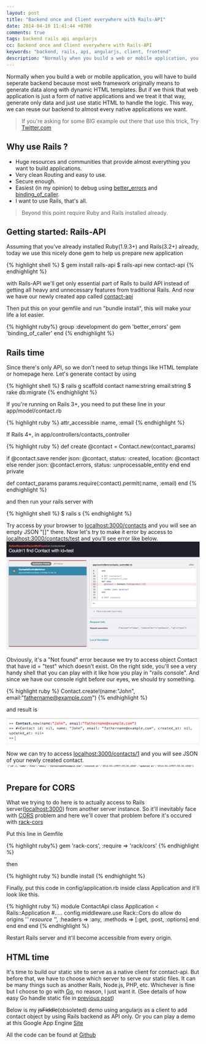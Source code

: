 ```yaml
---
layout: post
title: "Backend once and Client everywhere with Rails-API"
date: 2014-04-10 11:41:44 +0700
comments: true
tags: backend rails api angularjs
cc: Backend once and Client everywhere with Rails-API
keywords: "backend, rails, api, angularjs, client, frontend"
description: "Normally when you build a web or mobile application, you will have to build seperate backend because most web framework originally means to generate data along with dynamic HTML templates. But if we think that web application is just a form of native applications and we treat it that way, generate only data and just use static HTML to handle the logic. This way, we can reuse our backend to almost every native applications we want...."
---
```


Normally when you build a web or mobile application, you will have to build seperate backend because most web framework originally means to generate data along with dynamic HTML templates. But if we think that web application is just a form of native applications and we treat it that way, generate only data and just use static HTML to handle the logic. This way, we can reuse our backend to almost every native applications we want.

>If you're asking for some BIG example out there that use this trick, Try [Twitter.com](https://twitter.com)

Why use Rails ?
---------------
- Huge resources and communities that provide almost everything you want to build applications.
- Very clean Routing and easy to use.
- Secure enough.
- Easiest (in my opinion) to debug using [better_errors](https://github.com/charliesome/better_errors) and [binding_of_caller](https://github.com/banister/binding_of_caller).
- I want to use Rails, that's all.


>Beyond this point require Ruby and Rails installed already.

Getting started: Rails-API
--------------
Assuming that you've already installed Ruby(1.9.3+) and Rails(3.2+) already, today we use this nicely done gem to help us prepare new application

{% highlight shell %}
$ gem install rails-api
$ rails-api new contact-api
{% endhighlight %}

with Rails-API we'll get only essential part of Rails to build API instead of getting all heavy and unnecessary features from traditional Rails. And now we have our newly created app called [contact-api]()

Then put this on your gemfile and run "bundle install", this will make your life a lot easier.

{% highlight ruby%}
group :development do
  gem 'better_errors'
  gem 'binding_of_caller'
end
{% endhighlight %}



Rails time
----------
Since there's only API, so we don't need to setup things like HTML template or homepage here. Let's generate contact by using

{% highlight shell %}
$ rails g scaffold contact name:string email:string
$ rake db:migrate
{% endhighlight %}

If you're running on Rails 3+, you need to put these line in your app/model/contact.rb

{% highlight ruby %}
attr_accessible :name, :email
{% endhighlight %}

If Rails 4+, in app/controllers/contacts_controller

{% highlight ruby %}
def create
  @contact = Contact.new(contact_params)

  if @contact.save
    render json: @contact, status: :created, location: @contact
  else
    render json: @contact.errors, status: :unprocessable_entity
  end
end
private

def contact_params
  params.require(:contact).permit(:name, :email)
end
{% endhighlight %}

and then run your rails server with

{% highlight shell %}
$ rails s
{% endhighlight %}

Try access by your browser to [localhost:3000/contacts](http://localhost:3000/contacts/) and you will see an empty JSON "[]" there. Now let's try to make it error by access to [localhost:3000/contacts/test](http://localhost:3000/contacts/test) and you'll see error like below.
![contact error](/images/post/contact-error.png)

Obviously, it's a "Not found" error because we try to access object Contact that have id = "test" which doesn't exist. On the right side, you'll see a very handy shell that you can play with it like how you play in "rails console". And since we have our console right before our eyes, we should try something.

{% highlight ruby %}
Contact.create!(name:"John", email:"fathername@example.com")
{% endhighlight %}

and result is

![contact create](/images/post/contact-create.png)

Now we can try to access [localhost:3000/contacts/1](http://localhost:3000/contacts/1) and you will see JSON of your newly created contact.
![contact 1](/images/post/contact-1.png)


Prepare for CORS
----------------
What we trying to do here is to actually access to Rails server([localhost:3000](http://localhost:3000)) from another server instance. So it'll inevitably face with [CORS](http://en.wikipedia.org/wiki/Cross-origin_resource_sharing) problem and here we'll cover that problem before it's occured with [rack-cors](https://github.com/cyu/rack-cors)

Put this line in Gemfile

{% highlight ruby%}
    gem 'rack-cors', :require => 'rack/cors'
{% endhighlight %}

then

{% highlight ruby %}
    bundle install
{% endhighlight %}

Finally, put this code in config/application.rb inside class Application and it'll look like this.

{% highlight ruby %}
module ContactApi
  class Application < Rails::Application
    #.....
    config.middleware.use Rack::Cors do
      allow do
        origins '*'
        resource '*', :headers => :any, :methods => [:get, :post, :options]
      end
    end
  end
end
{% endhighlight %}

Restart Rails server and it'll become accessible from every origin.




HTML time
---------
It's time to build our static site to serve as a native client for contact-api. But before that, we have to choose which server to serve our static files. It can be many things such as another Rails, Node.js, PHP, etc. Whichever is fine but I choose to go with [Go](http://golang.org), no reason, I just want it. (See details of how easy Go handle static file in [previous post](http://wittawasw.com/blog/2014/04/09/free-and-easy-static-website-hosting-using-google-app-engine-and-golang/))

Below is my ~~jsFiddle~~(obsoleted) demo using angularjs as a client to add contact object by using Rails backend as API only. Or you can play a demo at this Google App Engine [Site](http://rails-angular-backend-demo.appspot.com/)

All the code can be found at [Github](https://github.com/wittawasw/rails-angular-backend-demo)



